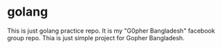 # golang
This is just golang practice repo.
It is my "G0pher Bangladesh" facebook group repo.
Thia is just simple project for Gopher Bangladesh.
